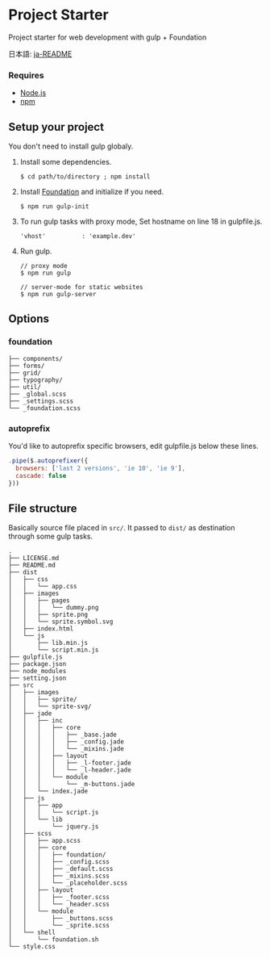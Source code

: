 Project Starter
============

Project starter for web development with gulp + Foundation

日本語: [ja-README](https://github.com/featherplain/project-starter/blob/master/ja-README.md)

### Requires

- [Node.js](https://nodejs.org/en/)
- [npm](https://www.npmjs.com/)

## Setup your project

You don't need to install gulp globaly.


1.  Install some dependencies.


        $ cd path/to/directory ; npm install
  

1.  Install [Foundation](http://foundation.zurb.com/) and initialize if you need.


        $ npm run gulp-init

1.  To run gulp tasks with proxy mode, Set hostname on line 18 in gulpfile.js.


        'vhost'          : 'example.dev'
    

1.  Run gulp.

        // proxy mode
        $ npm run gulp

        // server-mode for static websites
        $ npm run gulp-server

## Options

### foundation

    ├── components/
    ├── forms/
    ├── grid/
    ├── typography/
    ├── util/
    ├── _global.scss
    ├── _settings.scss
    └── _foundation.scss

### autoprefix

You'd like to autoprefix specific browsers, edit gulpfile.js below these lines.

```javascript
.pipe($.autoprefixer({
  browsers: ['last 2 versions', 'ie 10', 'ie 9'],
  cascade: false
}))
```
## File structure
Basically source file placed in `src/`. It passed to `dist/` as destination through some gulp tasks.
~~~~
.
├── LICENSE.md
├── README.md
├── dist
│   ├── css
│   │   └── app.css
│   ├── images
│   │   ├── pages
│   │   │   └── dummy.png
│   │   ├── sprite.png
│   │   └── sprite.symbol.svg
│   ├── index.html
│   └── js
│       ├── lib.min.js
│       └── script.min.js
├── gulpfile.js
├── package.json
├── node_modules
├── setting.json
├── src
│   ├── images
│   │   ├── sprite/
│   │   └── sprite-svg/
│   ├── jade
│   │   ├── inc
│   │   │   ├── core
│   │   │   │   ├── _base.jade
│   │   │   │   ├── _config.jade
│   │   │   │   └── _mixins.jade
│   │   │   ├── layout
│   │   │   │   ├── _l-footer.jade
│   │   │   │   └── _l-header.jade
│   │   │   └── module
│   │   │       └── _m-buttons.jade
│   │   └── index.jade
│   ├── js
│   │   ├── app
│   │   │   └── script.js
│   │   └── lib
│   │       └── jquery.js
│   ├── scss
│   │   ├── app.scss
│   │   ├── core
│   │   │   ├── foundation/
│   │   │   ├── _config.scss
│   │   │   ├── _default.scss
│   │   │   ├── _mixins.scss
│   │   │   └── _placeholder.scss
│   │   ├── layout
│   │   │   ├── _footer.scss
│   │   │   └── _header.scss
│   │   └── module
│   │       ├── _buttons.scss
│   │       └── _sprite.scss
│   └── shell
│       └── foundation.sh
└── style.css

~~~~
